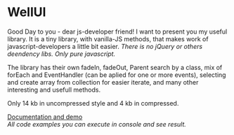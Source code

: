 # WellUI
Good Day to you - dear js-developer friend!  I want to present you my useful library. 
It is a tiny library, with vanilla-JS methods, that makes work of javascript-developers a little bit easier.
<i>There is no jQuery or others deendency libs. Only pure javascript.</i>

The library has their own fadeIn, fadeOut, Parent search by a class,
mix of forEach and EventHandler (can be aplied for one or more events),
selecting and create array from collection for easier iterate, and many other interesting and usefull methods.

Only 14 kb in uncompressed style and 4 kb in compressed.

<a href="http://wellnine.github.io/WellUI" target="_blank">Documentation and demo</a>  
<i>All code examples  you can execute in console and see result.</i>
